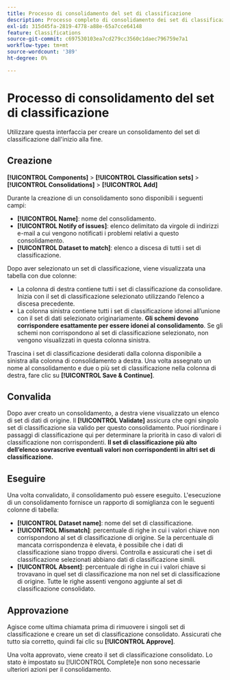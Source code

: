 ```yaml
---
title: Processo di consolidamento del set di classificazione
description: Processo completo di consolidamento dei set di classificazione.
exl-id: 315d45fa-2819-4778-a88e-65a7cce64148
feature: Classifications
source-git-commit: c697530103ea7cd279cc3560c1daec796759e7a1
workflow-type: tm+mt
source-wordcount: '389'
ht-degree: 0%

---
```


# Processo di consolidamento del set di classificazione

Utilizzare questa interfaccia per creare un consolidamento del set di classificazione dall&#39;inizio alla fine.

## Creazione

**[!UICONTROL Components]** > **[!UICONTROL Classification sets]** > **[!UICONTROL Consolidations]** > **[!UICONTROL Add]**

Durante la creazione di un consolidamento sono disponibili i seguenti campi:

* **[!UICONTROL Name]**: nome del consolidamento.
* **[!UICONTROL Notify of issues]**: elenco delimitato da virgole di indirizzi e-mail a cui vengono notificati i problemi relativi a questo consolidamento.
* **[!UICONTROL Dataset to match]**: elenco a discesa di tutti i set di classificazione.

Dopo aver selezionato un set di classificazione, viene visualizzata una tabella con due colonne:

* La colonna di destra contiene tutti i set di classificazione da consolidare. Inizia con il set di classificazione selezionato utilizzando l’elenco a discesa precedente.
* La colonna sinistra contiene tutti i set di classificazione idonei all’unione con il set di dati selezionato originariamente. **Gli schemi devono corrispondere esattamente per essere idonei al consolidamento**. Se gli schemi non corrispondono al set di classificazione selezionato, non vengono visualizzati in questa colonna sinistra.

Trascina i set di classificazione desiderati dalla colonna disponibile a sinistra alla colonna di consolidamento a destra. Una volta assegnato un nome al consolidamento e due o più set di classificazione nella colonna di destra, fare clic su **[!UICONTROL Save & Continue]**.

## Convalida

Dopo aver creato un consolidamento, a destra viene visualizzato un elenco di set di dati di origine. Il **[!UICONTROL Validate]** assicura che ogni singolo set di classificazione sia valido per questo consolidamento. Puoi riordinare i passaggi di classificazione qui per determinare la priorità in caso di valori di classificazione non corrispondenti. **Il set di classificazione più alto dell’elenco sovrascrive eventuali valori non corrispondenti in altri set di classificazione.**

## Eseguire

Una volta convalidato, il consolidamento può essere eseguito. L&#39;esecuzione di un consolidamento fornisce un rapporto di somiglianza con le seguenti colonne di tabella:

* **[!UICONTROL Dataset name]**: nome del set di classificazione.
* **[!UICONTROL Mismatch]**: percentuale di righe in cui i valori chiave non corrispondono al set di classificazione di origine. Se la percentuale di mancata corrispondenza è elevata, è possibile che i dati di classificazione siano troppo diversi. Controlla e assicurati che i set di classificazione selezionati abbiano dati di classificazione simili.
* **[!UICONTROL Absent]**: percentuale di righe in cui i valori chiave si trovavano in quel set di classificazione ma non nel set di classificazione di origine. Tutte le righe assenti vengono aggiunte al set di classificazione consolidato.

## Approvazione

Agisce come ultima chiamata prima di rimuovere i singoli set di classificazione e creare un set di classificazione consolidato. Assicurati che tutto sia corretto, quindi fai clic su **[!UICONTROL Approve]**.

Una volta approvato, viene creato il set di classificazione consolidato. Lo stato è impostato su [!UICONTROL Complete]e non sono necessarie ulteriori azioni per il consolidamento.
